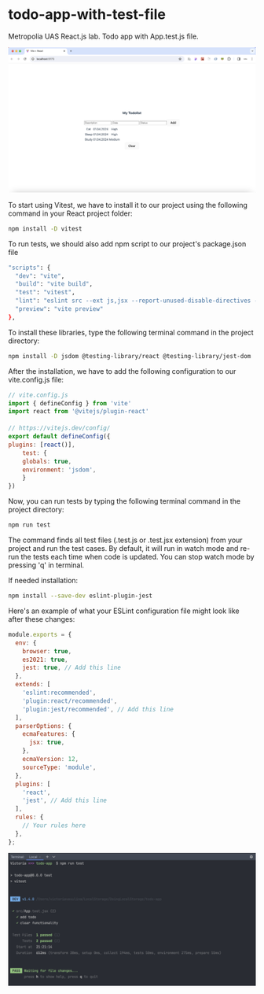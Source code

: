 # todo-app-with-test-file

Metropolia UAS React.js lab. Todo app with App.test.js file.

![Todo App](./src/assets/to-do-app.png)

To start using Vitest, we have to install it to our project using the following command in your React project folder:

```bash
npm install -D vitest
``` 

To run tests, we should also add npm script to our project's package.json file

```bash
"scripts": {
  "dev": "vite",
  "build": "vite build",
  "test": "vitest",
  "lint": "eslint src --ext js,jsx --report-unused-disable-directives --max-warnings 0",
  "preview": "vite preview"
},
```

To install these libraries, type the following terminal command in the project directory:

```bash
npm install -D jsdom @testing-library/react @testing-library/jest-dom
```

After the installation, we have to add the following configuration to our vite.config.js file:

```javascript
// vite.config.js
import { defineConfig } from 'vite'
import react from '@vitejs/plugin-react'

// https://vitejs.dev/config/
export default defineConfig({
plugins: [react()],
    test: {
    globals: true,
    environment: 'jsdom',
    }
})
```

Now, you can run tests by typing the following terminal command in the project directory:

```bash
npm run test
```

The command finds all test files (.test.js or .test.jsx extension) from your project and run the test cases. By default, it will run in watch mode and re-run the tests each time when code is updated. You can stop watch mode by pressing 'q' in terminal.


If needed installation:

```bash
npm install --save-dev eslint-plugin-jest
```

Here's an example of what your ESLint configuration file might look like after these changes:

```javascript
module.exports = {
  env: {
    browser: true,
    es2021: true,
    jest: true, // Add this line
  },
  extends: [
    'eslint:recommended',
    'plugin:react/recommended',
    'plugin:jest/recommended', // Add this line
  ],
  parserOptions: {
    ecmaFeatures: {
      jsx: true,
    },
    ecmaVersion: 12,
    sourceType: 'module',
  },
  plugins: [
    'react',
    'jest', // Add this line
  ],
  rules: {
    // Your rules here
  },
};
```

<img src="./src/assets/test.png" alt="Test png"></a>

